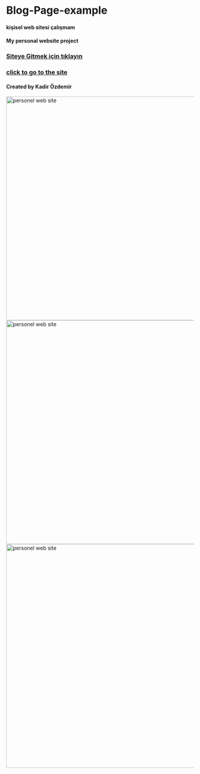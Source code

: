 # Blog-Page-example

#### kişisel web sitesi çalışmam

#### My personal website project

### [Siteye Gitmek için tıklayın](https://kadirozdemir01.netlify.app/)
### [click to go to the site](https://kadirozdemir01.netlify.app/)

#### Created by Kadir Özdemir

<img src="https://i.hizliresim.com/gl54w3f.png"  width="600px" alt="personel web site" target="_blank" />
<img src="https://i.hizliresim.com/4ew39d7.png"  width="600px" alt="personel web site" target="_blank" />
<img src="https://i.hizliresim.com/kr31bk6.png"  width="600px" alt="personel web site" target="_blank" />
